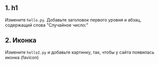 ## 1. h1 

Измените `hello.py`. Добавьте заголовок первого уровня и абзац, содержащий слова "Случайное число:"

## 2. Иконка

Измените `hello2.py` и добавьте картинку, так, чтобы у сайта появилась иконка (favicon)
